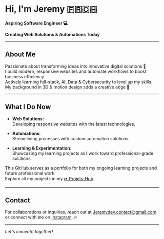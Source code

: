 # Hi, I'm Jeremy 🇫🇷🇨🇭  
**Aspiring Software Engineer 💻**

**Creating Web Solutions & Automations Today**

---

## About Me

Passionate about transforming ideas into innovative digital solutions 🚀  
I build modern, responsive websites and automate workflows to boost business efficiency.  
Actively learning full-stack, AI, Data & Cybersecurity to level up my skills.  
My background in 3D & motion design adds a creative edge 🎨

---

## What I Do Now

- **Web Solutions:**  
  Developing responsive websites with the latest technologies.

- **Automations:**  
  Streamlining processes with custom automation solutions.

- **Learning & Experimentation:**  
  Showcasing my learning projects as I work toward professional-grade solutions.

This GitHub serves as a portfolio for both my ongoing learning projects and future professional work.  
Explore all my projects in my [⏩ Projets-Hub](https://github.com/jeredevio/Projet-Hub).

---

## Contact

For collaborations or inquiries, reach out at [Jeremydev.contact@gmail.com](mailto:Jeremydev.contact@gmail.com) or connect with me on [Instagram](https://www.instagram.com/jeredev.io/). 🔥

---

*Let's innovate together!*
